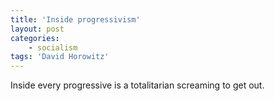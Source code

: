 ```yaml
---
title: 'Inside progressivism'
layout: post
categories:
    - socialism
tags: 'David Horowitz'
---
```


Inside every progressive is a totalitarian screaming to get out.